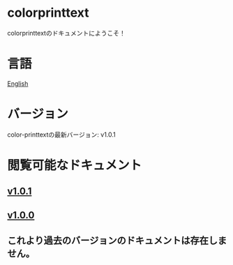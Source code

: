 # colorprinttext
colorprinttextのドキュメントにようこそ！
# 言語
[English](https://github.com/gx1285/color-printtext/blob/main/docs/index.md)
# バージョン
color-printtextの最新バージョン: v1.0.1
# 閲覧可能なドキュメント
## <a href="https://github.com/gx1285/color-printtext/blob/main/docs/v1.0.1/index-jp.md">v1.0.1</a><br>
## <a href="https://github.com/gx1285/color-printtext/blob/main/docs/v1.0.0/index-jp.md">v1.0.0</a><br>
## これより過去のバージョンのドキュメントは存在しません。
